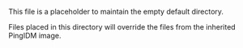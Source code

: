 This file is a placeholder to maintain the empty default directory.

Files placed in this directory will override the files from the inherited PingIDM image.
